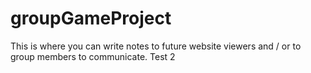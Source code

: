 # groupGameProject

This is where you can write notes to future website viewers and / or to group members to communicate.
Test 2
